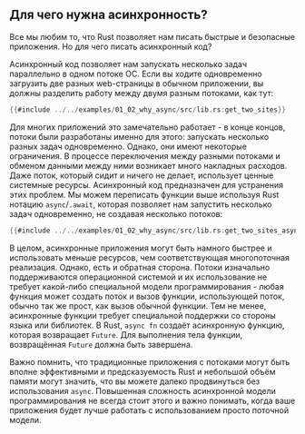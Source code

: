 ## Для чего нужна асинхронность?

Все мы любим то, что Rust позволяет нам писать быстрые и безопасные 
приложения. Но для чего писать асинхронный код?

Асинхронный код позволяет нам запускать несколько задач 
параллельно в одном потоке ОС. Если вы ходите одновременно 
загрузить две разных web-страницы в обычном приложении, вы 
должны разделить работу между двумя разным потоками, как тут:

```rust
{{#include ../../examples/01_02_why_async/src/lib.rs:get_two_sites}}
```

Для многих приложений это замечательно работает - в конце концов,
потоки были разработаны именно для этого: запускать несколько
разных задач одновременно. Однако, они имеют некоторые
ограничения. В процессе переключения между разными потоками и
обменом данными между ними возникает много накладных расходов.
Даже поток, который сидит и ничего не делает, использует ценные
системные ресурсы. Асинхронный код предназначен для устранения
этих проблем. Мы можем переписать функции выше используя Rust
нотацию `async`/`.await`, которая позволяет
нам запустить несколько задач одновременно, не создавая несколько потоков:

```rust
{{#include ../../examples/01_02_why_async/src/lib.rs:get_two_sites_async}}
```

В целом, асинхронные приложения могут быть намного быстрее и 
использовать меньше ресурсов, чем соответствующая 
многопоточная реализация. Однако, есть и обратная сторона. 
Потоки изначально поддерживаются операционной системой и их 
использование не требует какой-либо специальной модели 
программирования - любая функция может создать поток и вызов 
функции, использующей поток, обычно так же прост, как вызов 
обычной функции. Тем не менее, асинхронные функции требует 
специальной поддержки со стороны языка или библиотек. В Rust, 
`async fn` создаёт асинхронную функцию, которая 
возвращает `Future`. Для выполнения тела функции, 
возвращённая `Future` должна быть завершена.

Важно помнить, что традиционные приложения с потоками могут
быть вполне эффективными и предсказуемость Rust и небольшой
объём памяти могут значить, что вы можете далеко продвинуться
без использования `async`. Повышенная сложность
асинхронной модели программирования не всегда стоит этого и
важно понимать, когда ваше приложения будет лучше работать с
использованием просто поточной модели.

